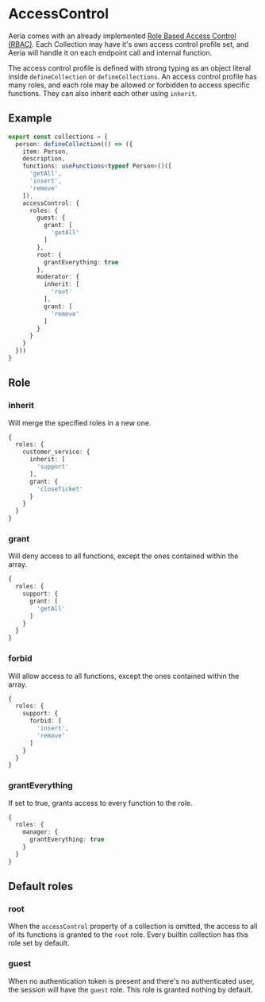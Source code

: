 # AccessControl

Aeria comes with an already implemented [Role Based Access Control (RBAC)](https://en.wikipedia.org/wiki/Role-based_access_control). Each Collection may have it's own access control profile set, and Aeria will handle it on each endpoint call and internal function.

The access control profile is defined with strong typing as an object literal inside `defineCollection` or `defineCollections`. An access control profile has many roles, and each role may be allowed or forbidden to access specific functions. They can also inherit each other using `inherit`.

## Example

```typescript
export const collections = {
  person: defineCollection(() => ({
    item: Person,
    description,
    functions: useFunctions<typeof Person>()([
      'getAll',
      'insert',
      'remove'
    ]),
    accessControl: {
      roles: {
        guest: {
          grant: [
            'getAll'
          ]
        },
        root: {
          grantEverything: true
        },
        moderator: {
          inherit: [
            'root'
          ],
          grant: [
            'remove'
          ]
        }
      }
    }
  }))
}
```

## Role

### inherit <Badge type="tip" text="string[]" />

Will merge the specified roles in a new one.

```typescript
{
  roles: {
    customer_service: {
      inherit: [
        'support'
      ],
      grant: {
        'closeTicket'
      }
    }
  }
}
```

### grant <Badge type="tip" text="string[]" />

Will deny access to all functions, except the ones contained within the array.

```typescript
{
  roles: {
    support: {
      grant: [
        'getAll'
      ]
    }
  }
}
```

### forbid <Badge type="tip" text="string[]" />

Will allow access to all functions, except the ones contained within the array.

```typescript
{
  roles: {
    support: {
      forbid: [
        'insert',
        'remove'
      ]
    }
  }
}
```

### grantEverything <Badge type="tip" text="boolean" />

If set to true, grants access to every function to the role.

```typescript
{
  roles: {
    manager: {
      grantEverything: true
    }
  }
}
```

## Default roles

### root

When the `accessControl` property of a collection is omitted, the access to all of its functions is granted to the `root` role. Every builtin collection has this role set by default.

### guest

When no authentication token is present and there's no authenticated user, the session will have the `guest` role. This role is granted nothing by default.

